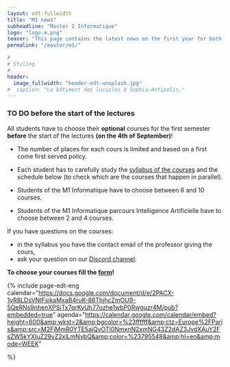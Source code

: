 ```yaml
---
layout: edt-fullwidth
title: "M1 news"
subheadline: "Master 1 Informatique"
logo: "logo-m.png"
teaser: "This page contains the latest news on the first year for both the <i>M1 Informatique</i> and <i>M1 Intelligence Artificielle</i>   programs."
permalink: "/master/m1/"

#
# Styling
#
header:
  image_fullwidth: "header-edt-unsplash.jpg"
#  caption: "Le bâtiment des lucioles à Sophia-Antipolis."
---
```


### TO DO before the start of the lectures
All students have to choose their **optional** courses for the first semester **before** the start of the lectures **(on the 4th of September)**!

- The number of places for each cours is limited and based on a first come first served policy.

- Each student has to carefully study the [syllabus of the courses](../../programme/liste/) and the schedule below (to check which are the courses that happen in parallel).

- Students of the M1 Informatique have to choose between 8 and 10 courses.

- Students of the M1 Informatique parcours Intelligence Artificielle have to choose between 2 and 4 courses.

If you have questions on the courses:
- in the syllabus you have the contact email of the professor giving the cours,
- ask your question on our [Discord channel](https://discord.gg/GyQBYrNybF).

**To choose your courses fill the [form](https://evento.renater.fr/survey/choose-your-courses-for-the-first-semester-l5awdy6q)!**





{% include page-edt-eng calendar="https://docs.google.com/document/d/e/2PACX-1vR8LDsVNIFsikaMxaB4ruK-86ThjhcZmOU9-5QeRNs9nhenXPSiTx7qrKyUh77ozhe1wbP0Rwguzr4M/pub?embedded=true" agenda="https://calendar.google.com/calendar/embed?height=600&amp;wkst=2&amp;bgcolor=%23ffffff&amp;ctz=Europe%2FParis&amp;src=M2FjMmR0YTE5ajQyOTl0NmxnN2xmNG43Z2dAZ3JvdXAuY2FsZW5kYXIuZ29vZ2xlLmNvbQ&amp;color=%23795548&amp;hl=en&amp;mode=WEEK"

%}
